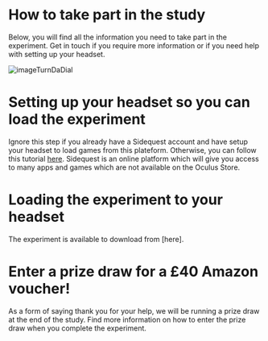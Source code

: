

# How to take part in the study


Below, you will find all the information you need to take part in the experiment. Get in touch if you require more information or if you need help with setting up your headset. 

![imageTurnDaDial](https://user-images.githubusercontent.com/74906995/158996456-dff5eb37-1a0e-4d70-97da-536660c3fe2a.jpg)

# Setting up your headset so you can load the experiment 

Ignore this step if you already have a Sidequest account and have setup your headset to load games from this plateform.
Otherwise, you can follow this tutorial [here](https://sidequestvr.com/setup-howto). Sidequest is an online platform which will give you access to many apps and games which are not available on the Oculus Store. 

# Loading the experiment to your headset

The experiment is available to download from [here].

# Enter a prize draw for a £40 Amazon voucher! 

As a form of saying thank you for your help, we will be running a prize draw at the end of the study. Find more information on how to enter the prize draw when you complete the experiment.
